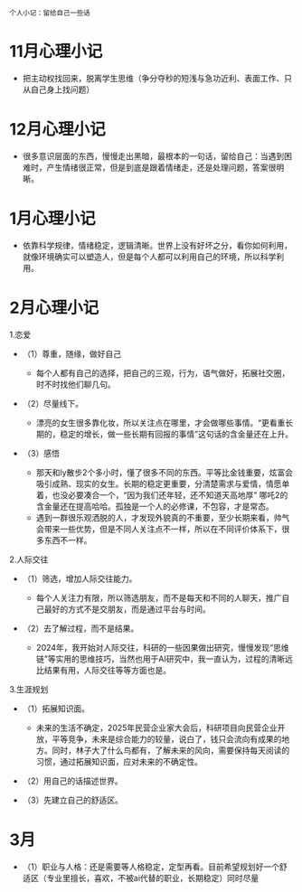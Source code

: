 ```
个人小记：留给自己一些话
```
# 11月心理小记
- 把主动权找回来，脱离学生思维（争分夺秒的短浅与急功近利、表面工作、只从自己身上找问题）

# 12月心理小记
- 很多意识层面的东西，慢慢走出黑暗，最根本的一句话，留给自己：当遇到困难时，产生情绪很正常，但是到底是跟着情绪走，还是处理问题，答案很明晰。

# 1月心理小记
- 依靠科学规律，情绪稳定，逻辑清晰。世界上没有好坏之分，看你如何利用，就像环境确实可以塑造人，但是每个人都可以利用自己的环境，所以科学利用。

# 2月心理小记
1.恋爱
- （1）尊重，随缘，做好自己
  
  - 每个人都有自己的选择，把自己的三观，行为，语气做好，拓展社交圈，时不时找他们聊几句。
    
- （2）尽量线下。

  - 漂亮的女生很多靠化妆，所以关注点在哪里，才会做哪些事情。“更看重长期的，稳定的增长，做一些长期有回报的事情”这句话的含金量还在上升。

- （3）感悟

  - 那天和ly散步2个多小时，懂了很多不同的东西。平等比金钱重要，炫富会吸引成熟、现实的女生。长期的稳定更重要，分清楚需求与爱情，情愿单着，也没必要凑合一个，“因为我们还年轻，还不知道天高地厚” 哪吒2的含金量还在提高哈哈。孤独是一个人的必修课，不包容，才是常态。
  - 遇到一群很乐观洒脱的人，才发现外貌真的不重要，至少长期来看，帅气会带来一些优势，但是不同人关注点不一样，所以在不同评价体系下，很多东西不一样。
    

2.人际交往

- （1）筛选，增加人际交往能力。

  - 每个人关注力有限，所以筛选朋友，而不是每天和不同的人聊天，推广自己最好的方式不是交朋友，而是通过平台与时间。
 
- （2）去了解过程，而不是结果。

  - 2024年，我开始对人际交往，科研的一些因果做出研究，慢慢发现“思维链”等实用的思维技巧，当然也用于AI研究中，我一直认为，过程的清晰远比结果有用，人际交往等等方面也是。


3.生涯规划

- （1）拓展知识面。

  - 未来的生活不确定，2025年民营企业家大会后，科研项目向民营企业开放，平等竞争，未来是综合能力的较量，说白了，钱只会流向有成果的地方。同时，林子大了什么鸟都有，了解未来的风向，需要保持每天阅读的习惯，通过拓展知识面，应对未来的不确定性。

- （2）用自己的话描述世界。

- （3）先建立自己的舒适区。

# 3月
- （1）职业与人格：还是需要等人格稳定，定型再看。目前希望规划好一个舒适区（专业里擅长，喜欢，不被ai代替的职业，长期稳定）同时尽量
